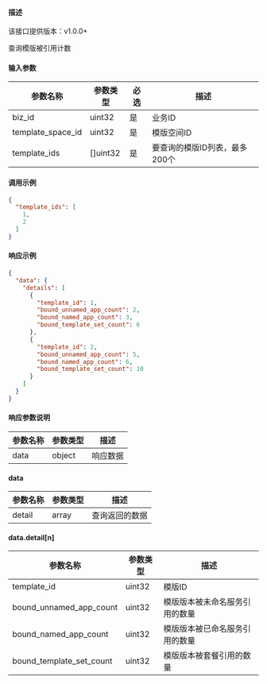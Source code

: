 #### 描述

该接口提供版本：v1.0.0+

查询模版被引用计数

#### 输入参数

| 参数名称          | 参数类型 | 必选 | 描述                          |
| ----------------- | -------- | ---- | ----------------------------- |
| biz_id            | uint32   | 是   | 业务ID                        |
| template_space_id | uint32   | 是   | 模版空间ID                    |
| template_ids      | []uint32 | 是   | 要查询的模版ID列表，最多200个 |

#### 调用示例

```json
{
  "template_ids": [
    1,
    2
  ]
}
```

#### 响应示例

```json
{
  "data": {
    "details": [
      {
        "template_id": 1,
        "bound_unnamed_app_count": 2,
        "bound_named_app_count": 3,
        "bound_template_set_count": 6
      },
      {
        "template_id": 2,
        "bound_unnamed_app_count": 5,
        "bound_named_app_count": 6,
        "bound_template_set_count": 10
      }
    ]
  }
}
```

#### 响应参数说明

| 参数名称 | 参数类型 | 描述     |
| -------- | -------- | -------- |
| data     | object   | 响应数据 |

#### data

| 参数名称 | 参数类型 | 描述           |
| -------- | -------- | -------------- |
| detail   | array    | 查询返回的数据 |

#### data.detail[n]

| 参数名称                 | 参数类型 | 描述                           |
| ------------------------ | -------- | ------------------------------ |
| template_id              | uint32   | 模版ID                         |
| bound_unnamed_app_count  | uint32   | 模版版本被未命名服务引用的数量 |
| bound_named_app_count    | uint32   | 模版版本被已命名服务引用的数量 |
| bound_template_set_count | uint32   | 模版版本被套餐引用的数量       |

